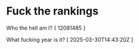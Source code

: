 # Fuck the rankings

Who the hell am I?
{ 12081485 }

What fucking year is it?
[ 2025-03-30T14:43:20Z ]

